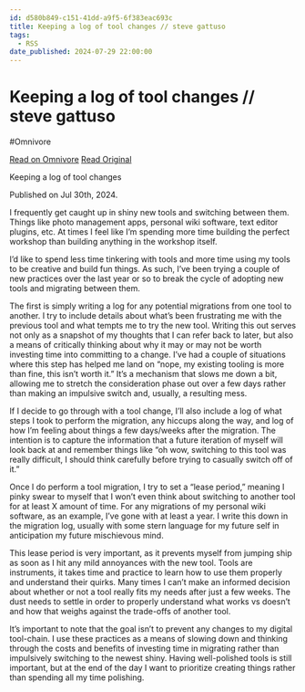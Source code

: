 ```yaml
---
id: d580b849-c151-41dd-a9f5-6f383eac693c
title: Keeping a log of tool changes // steve gattuso
tags:
  - RSS
date_published: 2024-07-29 22:00:00
---
```


# Keeping a log of tool changes // steve gattuso
#Omnivore

[Read on Omnivore](https://omnivore.app/me/keeping-a-log-of-tool-changes-steve-gattuso-1910549019a)
[Read Original](https://www.stevegattuso.me/2024/07/30/tool-changes-log.html)



 Keeping a log of tool changes

 Published on Jul 30th, 2024.

I frequently get caught up in shiny new tools and switching between them. Things like photo management apps, personal wiki software, text editor plugins, etc. At times I feel like I’m spending more time building the perfect workshop than building anything in the workshop itself.

I’d like to spend less time tinkering with tools and more time using my tools to be creative and build fun things. As such, I’ve been trying a couple of new practices over the last year or so to break the cycle of adopting new tools and migrating between them.

The first is simply writing a log for any potential migrations from one tool to another. I try to include details about what’s been frustrating me with the previous tool and what tempts me to try the new tool. Writing this out serves not only as a snapshot of my thoughts that I can refer back to later, but also a means of critically thinking about why it may or may not be worth investing time into committing to a change. I’ve had a couple of situations where this step has helped me land on “nope, my existing tooling is more than fine, this isn’t worth it.” It’s a mechanism that slows me down a bit, allowing me to stretch the consideration phase out over a few days rather than making an impulsive switch and, usually, a resulting mess.

If I decide to go through with a tool change, I’ll also include a log of what steps I took to perform the migration, any hiccups along the way, and log of how I’m feeling about things a few days&#x2F;weeks after the migration. The intention is to capture the information that a future iteration of myself will look back at and remember things like “oh wow, switching to this tool was really difficult, I should think carefully before trying to casually switch off of it.”

Once I do perform a tool migration, I try to set a “lease period,” meaning I pinky swear to myself that I won’t even think about switching to another tool for at least X amount of time. For any migrations of my personal wiki software, as an example, I’ve gone with at least a year. I write this down in the migration log, usually with some stern language for my future self in anticipation my future mischievous mind.

This lease period is very important, as it prevents myself from jumping ship as soon as I hit any mild annoyances with the new tool. Tools are instruments, it takes time and practice to learn how to use them properly and understand their quirks. Many times I can’t make an informed decision about whether or not a tool really fits my needs after just a few weeks. The dust needs to settle in order to properly understand what works vs doesn’t and how that weighs against the trade-offs of another tool.

It’s important to note that the goal isn’t to prevent any changes to my digital tool-chain. I use these practices as a means of slowing down and thinking through the costs and benefits of investing time in migrating rather than impulsively switching to the newest shiny. Having well-polished tools is still important, but at the end of the day I want to prioritize creating things rather than spending all my time polishing.